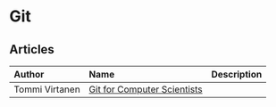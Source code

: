 # Git

## Articles

Author | Name | Description
:-------|:------|:------:
Tommi Virtanen | [Git for Computer Scientists](https://eagain.net/articles/git-for-computer-scientists/) |
